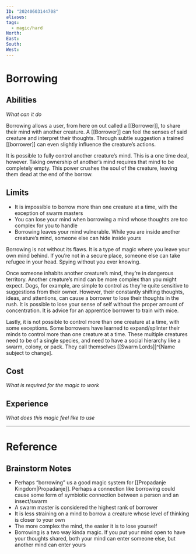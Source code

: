 ```yaml
---
ID: "20240603144708"
aliases: 
tags:
  - magic/hard
North: 
East: 
South: 
West:
---
```

# Borrowing

## Abilities

*What can it do*

Borrowing allows a user, from here on out called a [[Borrower]], to share their mind with another creature. A [[Borrower]] can feel the senses of said creature and interpret their thoughts. Through subtle suggestion a trained [[borrower]] can even slightly influence the creature’s actions.

It is possible to fully control another creature’s mind. This is a one time deal, however. Taking ownership of another’s mind requires that mind to be completely empty. This power crushes the soul of the creature, leaving them dead at the end of the borrow.

## Limits

- It is impossible to borrow more than one creature at a time, with the exception of swarm masters
- You can lose your mind when borrowing a mind whose thoughts are too complex for you to handle
- Borrowing leaves your mind vulnerable. While you are inside another creature’s mind, someone else can hide inside yours

Borrowing is not without its flaws. It is a type of magic where you leave your own mind behind. If you’re not in a secure place, someone else can take refugee in your head. Spying without you ever knowing.

Once someone inhabits another creature’s mind, they’re in dangerous territory. Another creature’s mind can be more complex than you might expect. Dogs, for example, are simple to control as they’re quite sensitive to suggestions from their owner. However, their constantly shifting thoughts, ideas, and attentions, can cause a borrower to lose their thoughts in the rush. It is possible to lose your sense of self without the proper amount of concentration. It is advice for an apprentice borrower to train with mice.

Lastly, it is not possible to control more than one creature at a time, with some exceptions. Some borrowers have learned to expand/splinter their minds to control more than one creature at a time. These multiple creatures need to be of a single species, and need to have a social hierarchy like a swarm, colony, or pack. They call themselves [[Swarm Lords]]^[Name subject to change]. 

## Cost

*What is required for the magic to work*

## Experience

*What does this magic feel like to use*

---

# Reference

## Brainstorm Notes

- Perhaps “borrowing” us a good magic system for [[Propadanje Kingdom|Propadanje]]. Perhaps a connection like borrowing could cause some form of symbiotic connection between a person and an insect/swarm
- A swarm master is considered the highest rank of borrower
- It is less straining on a mind to borrow a creature whose level of thinking is closer to your own
- The more complex the mind, the easier it is to lose yourself
- Borrowing is a two way kinda magic. If you put your mind open to have your thoughts shared, both your mind can enter someone else, but another mind can enter yours

